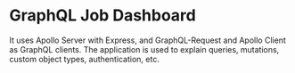 # GraphQL Job Dashboard

It uses Apollo Server with Express, and GraphQL-Request and Apollo Client as GraphQL clients. The application is used to explain queries, mutations, custom object types, authentication, etc.
